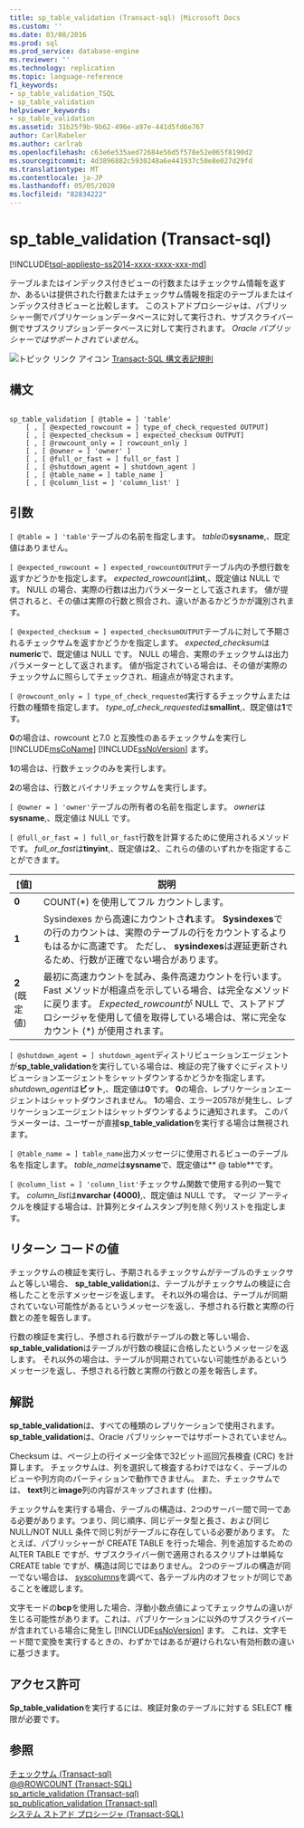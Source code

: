 ```yaml
---
title: sp_table_validation (Transact-sql) |Microsoft Docs
ms.custom: ''
ms.date: 03/08/2016
ms.prod: sql
ms.prod_service: database-engine
ms.reviewer: ''
ms.technology: replication
ms.topic: language-reference
f1_keywords:
- sp_table_validation_TSQL
- sp_table_validation
helpviewer_keywords:
- sp_table_validation
ms.assetid: 31b25f9b-9b62-496e-a97e-441d5fd6e767
author: CarlRabeler
ms.author: carlrab
ms.openlocfilehash: c63e6e535aed72684e56d5f578e52e065f8190d2
ms.sourcegitcommit: 4d3896882c5930248a6e441937c50e8e027d29fd
ms.translationtype: MT
ms.contentlocale: ja-JP
ms.lasthandoff: 05/05/2020
ms.locfileid: "82834222"
---
```

# <a name="sp_table_validation-transact-sql"></a>sp_table_validation (Transact-sql)
[!INCLUDE[tsql-appliesto-ss2014-xxxx-xxxx-xxx-md](../../includes/tsql-appliesto-ss2014-xxxx-xxxx-xxx-md.md)]

  テーブルまたはインデックス付きビューの行数またはチェックサム情報を返すか、あるいは提供された行数またはチェックサム情報を指定のテーブルまたはインデックス付きビューと比較します。 このストアドプロシージャは、パブリッシャー側でパブリケーションデータベースに対して実行され、サブスクライバー側でサブスクリプションデータベースに対して実行されます。 *Oracle パブリッシャーではサポートされていません*。  
  
 ![トピック リンク アイコン](../../database-engine/configure-windows/media/topic-link.gif "トピック リンク アイコン") [Transact-SQL 構文表記規則](../../t-sql/language-elements/transact-sql-syntax-conventions-transact-sql.md)  
  
## <a name="syntax"></a>構文  
  
```  
  
sp_table_validation [ @table = ] 'table'  
    [ , [ @expected_rowcount = ] type_of_check_requested OUTPUT]  
    [ , [ @expected_checksum = ] expected_checksum OUTPUT]  
    [ , [ @rowcount_only = ] rowcount_only ]  
    [ , [ @owner = ] 'owner' ]  
    [ , [ @full_or_fast = ] full_or_fast ]  
    [ , [ @shutdown_agent = ] shutdown_agent ]  
    [ , [ @table_name = ] table_name ]  
    [ , [ @column_list = ] 'column_list' ]  
```  
  
## <a name="arguments"></a>引数  
`[ @table = ] 'table'`テーブルの名前を指定します。 *table*の**sysname**,、既定値はありません。  
  
`[ @expected_rowcount = ] expected_rowcountOUTPUT`テーブル内の予想行数を返すかどうかを指定します。 *expected_rowcount*は**int**,、既定値は NULL です。 NULL の場合、実際の行数は出力パラメーターとして返されます。 値が提供されると、その値は実際の行数と照合され、違いがあるかどうかが識別されます。  
  
`[ @expected_checksum = ] expected_checksumOUTPUT`テーブルに対して予期されるチェックサムを返すかどうかを指定します。 *expected_checksum*は**numeric**で、既定値は NULL です。 NULL の場合、実際のチェックサムは出力パラメーターとして返されます。 値が指定されている場合は、その値が実際のチェックサムに照らしてチェックされ、相違点が特定されます。  
  
`[ @rowcount_only = ] type_of_check_requested`実行するチェックサムまたは行数の種類を指定します。 *type_of_check_requested*は**smallint**,、既定値は**1**です。  
  
 **0**の場合は、rowcount と7.0 と互換性のあるチェックサムを実行し [!INCLUDE[msCoName](../../includes/msconame-md.md)] [!INCLUDE[ssNoVersion](../../includes/ssnoversion-md.md)] ます。  
  
 **1**の場合は、行数チェックのみを実行します。  
  
 **2**の場合は、行数とバイナリチェックサムを実行します。  
  
`[ @owner = ] 'owner'`テーブルの所有者の名前を指定します。 *owner*は**sysname**,、既定値は NULL です。  
  
`[ @full_or_fast = ] full_or_fast`行数を計算するために使用されるメソッドです。 *full_or_fast*は**tinyint**,、既定値は**2**,、これらの値のいずれかを指定することができます。  
  
|[値]|説明|  
|-----------|-----------------|  
|**0**|COUNT(*) を使用してフル カウントします。|  
|**1**|Sysindexes から高速にカウントさ**れ**ます。 **Sysindexes**での行のカウントは、実際のテーブルの行をカウントするよりもはるかに高速です。 ただし、 **sysindexes**は遅延更新されるため、行数が正確でない場合があります。|  
|**2** (既定値)|最初に高速カウントを試み、条件高速カウントを行います。 Fast メソッドが相違点を示している場合、は完全なメソッドに戻ります。 *Expected_rowcount*が NULL で、ストアドプロシージャを使用して値を取得している場合は、常に完全なカウント (*) が使用されます。|  
  
`[ @shutdown_agent = ] shutdown_agent`ディストリビューションエージェントが**sp_table_validation**を実行している場合は、検証の完了後すぐにディストリビューションエージェントをシャットダウンするかどうかを指定します。 *shutdown_agent*は**ビット**,、既定値は**0**です。 **0**の場合、レプリケーションエージェントはシャットダウンされません。 **1**の場合、エラー20578が発生し、レプリケーションエージェントはシャットダウンするように通知されます。 このパラメーターは、ユーザーが直接**sp_table_validation**を実行する場合は無視されます。  
  
`[ @table_name = ] table_name`出力メッセージに使用されるビューのテーブル名を指定します。 *table_name*は**sysname**で、既定値は** \@ table**です。  
  
`[ @column_list = ] 'column_list'`チェックサム関数で使用する列の一覧です。 *column_list*は**nvarchar (4000)**,、既定値は NULL です。 マージ アーティクルを検証する場合は、計算列とタイムスタンプ列を除く列リストを指定します。  
  
## <a name="return-code-values"></a>リターン コードの値  
 チェックサムの検証を実行し、予期されるチェックサムがテーブルのチェックサムと等しい場合、 **sp_table_validation**は、テーブルがチェックサムの検証に合格したことを示すメッセージを返します。 それ以外の場合は、テーブルが同期されていない可能性があるというメッセージを返し、予想される行数と実際の行数との差を報告します。  
  
 行数の検証を実行し、予想される行数がテーブルの数と等しい場合、 **sp_table_validation**はテーブルが行数の検証に合格したというメッセージを返します。 それ以外の場合は、テーブルが同期されていない可能性があるというメッセージを返し、予想される行数と実際の行数との差を報告します。  
  
## <a name="remarks"></a>解説  
 **sp_table_validation**は、すべての種類のレプリケーションで使用されます。 **sp_table_validation**は、Oracle パブリッシャーではサポートされていません。  
  
 Checksum は、ページ上の行イメージ全体で32ビット巡回冗長検査 (CRC) を計算します。 チェックサムは、列を選択して検査するわけではなく、テーブルのビューや列方向のパーティションで動作できません。 また、チェックサムでは、 **text**列と**image**列の内容がスキップされます (仕様)。  
  
 チェックサムを実行する場合、テーブルの構造は、2つのサーバー間で同一である必要があります。つまり、同じ順序、同じデータ型と長さ、および同じ NULL/NOT NULL 条件で同じ列がテーブルに存在している必要があります。 たとえば、パブリッシャーが CREATE TABLE を行った場合、列を追加するための ALTER TABLE ですが、サブスクライバー側で適用されるスクリプトは単純な CREATE table ですが、構造は同じではありません。 2つのテーブルの構造が同一でない場合は、 [syscolumns](../../relational-databases/system-compatibility-views/sys-syscolumns-transact-sql.md)を調べて、各テーブル内のオフセットが同じであることを確認します。  
  
 文字モードの**bcp**を使用した場合、浮動小数点値によってチェックサムの違いが生じる可能性があります。これは、パブリケーションに以外のサブスクライバーが含まれている場合に発生し [!INCLUDE[ssNoVersion](../../includes/ssnoversion-md.md)] ます。 これは、文字モード間で変換を実行するときの、わずかではあるが避けられない有効桁数の違いに基づきます。  
  
## <a name="permissions"></a>アクセス許可  
 **Sp_table_validation**を実行するには、検証対象のテーブルに対する SELECT 権限が必要です。  
  
## <a name="see-also"></a>参照  
 [チェックサム &#40;Transact-sql&#41;](../../t-sql/functions/checksum-transact-sql.md)   
 [@@ROWCOUNT &#40;Transact-SQL&#41;](../../t-sql/functions/rowcount-transact-sql.md)   
 [sp_article_validation &#40;Transact-sql&#41;](../../relational-databases/system-stored-procedures/sp-article-validation-transact-sql.md)   
 [sp_publication_validation &#40;Transact-sql&#41;](../../relational-databases/system-stored-procedures/sp-publication-validation-transact-sql.md)   
 [システム ストアド プロシージャ &#40;Transact-SQL&#41;](../../relational-databases/system-stored-procedures/system-stored-procedures-transact-sql.md)  
  
  
